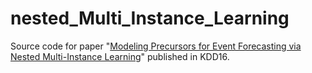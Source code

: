 # nested_Multi_Instance_Learning

Source code for paper "[Modeling Precursors for Event Forecasting via Nested Multi-Instance Learning](http://www.kdd.org/kdd2016/subtopic/view/modeling-precursors-for-event-forecasting-via-nested-multi-instance-learnin)" published in KDD16.
